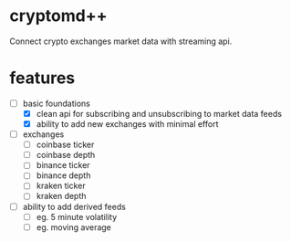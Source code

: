 # cryptomd++
Connect crypto exchanges market data with streaming api.

# features
 - [ ] basic foundations
	 - [x] clean api for subscribing and unsubscribing to market data feeds
	 - [x] ability to add new exchanges with minimal effort
 - [ ] exchanges
     - [ ] coinbase ticker
     - [ ] coinbase depth
     - [ ] binance ticker
     - [ ] binance depth
     - [ ] kraken ticker
     - [ ] kraken depth
 - [ ] ability to add derived feeds
   - [ ] eg. 5 minute volatility
   - [ ] eg. moving average
